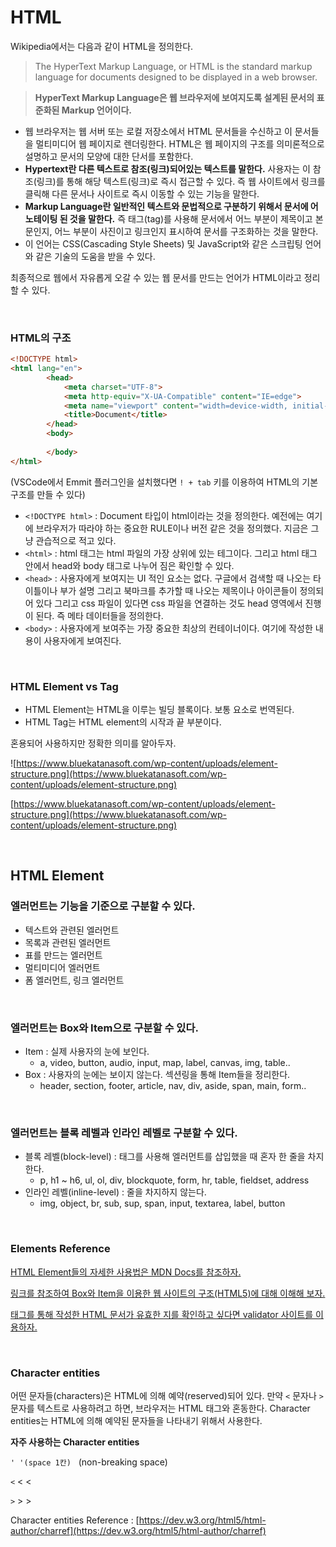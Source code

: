 # HTML

Wikipedia에서는 다음과 같이 HTML을 정의한다.

> The HyperText Markup Language, or HTML is the standard markup language for documents designed to be displayed in a web browser.
> 

> **HyperText Markup Language은 웹 브라우저에 보여지도록 설계된 문서의 표준화된 Markup 언어이다.** 
> 

- 웹 브라우저는 웹 서버 또는 로컬 저장소에서 HTML 문서들을 수신하고 이 문서들을 멀티미디어 웹 페이지로 렌더링한다. HTML은 웹 페이지의 구조를 의미론적으로 설명하고 문서의 모양에 대한 단서를 포함한다.
- **Hypertext란 다른 텍스트로 참조(링크)되어있는 텍스트를 말한다.** 사용자는 이 참조(링크)를 통해 해당 텍스트(링크)로 즉시 접근할 수 있다. 즉 웹 사이트에서 링크를 클릭해 다른 문서나 사이트로 즉시 이동할 수 있는 기능을 말한다.
- **Markup Language란 일반적인 텍스트와 문법적으로 구분하기 위해서 문서에 어노테이팅 된 것을 말한다.** 즉 태그(tag)를 사용해 문서에서 어느 부분이 제목이고 본문인지, 어느 부분이 사진이고 링크인지 표시하여 문서를 구조화하는 것을 말한다.
- 이 언어는 CSS(Cascading Style Sheets) 및 JavaScript와 같은 스크립팅 언어와 같은 기술의 도움을 받을 수 있다.

최종적으로 웹에서 자유롭게 오갈 수 있는 웹 문서를 만드는 언어가 HTML이라고 정리할 수 있다.

<br>

### HTML의 구조

```HTML
<!DOCTYPE html>
<html lang="en">
		<head>
		    <meta charset="UTF-8">
		    <meta http-equiv="X-UA-Compatible" content="IE=edge">
		    <meta name="viewport" content="width=device-width, initial-scale=1.0">
		    <title>Document</title>
		</head>
		<body>
		    
		</body>
</html>
```

(VSCode에서 Emmit 플러그인을 설치했다면 `! + tab` 키를 이용하여 HTML의 기본 구조를 만들 수 있다)

- `<!DOCTYPE html>` : Document 타입이 html이라는 것을 정의한다. 예전에는 여기에 브라우저가 따라야 하는 중요한 RULE이나 버전 같은 것을 정의했다. 지금은 그냥 관습적으로 적고 있다.
- `<html>` : html 태그는 html 파일의 가장 상위에 있는 테그이다. 그리고 html 태그 안에서 head와 body 태그로 나누어 짐은 확인할 수 있다.
- `<head>` : 사용자에게 보여지는 UI 적인 요소는 없다. 구글에서 검색할 때 나오는 타이틀이나 부가 설명 그리고 북마크를 추가할 때 나오는 제목이나 아이콘들이 정의되어 있다 그리고 css 파일이 있다면 css 파일을 연결하는 것도 head 영역에서 진행이 된다. 즉 메타 데이터들을 정의한다.
- `<body>` : 사용자에게 보여주는 가장 중요한 최상의 컨테이너이다. 여기에 작성한 내용이 사용자에게 보여진다.

<br>

### HTML Element vs Tag

- HTML Element는 HTML을 이루는 빌딩 블록이다. 보통 요소로 번역된다.
- HTML Tag는 HTML element의 시작과 끝 부분이다.

혼용되어 사용하지만 정확한 의미를 알아두자.

![https://www.bluekatanasoft.com/wp-content/uploads/element-structure.png](https://www.bluekatanasoft.com/wp-content/uploads/element-structure.png)

[https://www.bluekatanasoft.com/wp-content/uploads/element-structure.png](https://www.bluekatanasoft.com/wp-content/uploads/element-structure.png)

<br>

## HTML Element

### 엘러먼트는 기능을 기준으로 구분할 수 있다.

- 텍스트와 관련된 엘러먼트
- 목록과 관련된 엘러먼트
- 표를 만드는 엘러먼트
- 멀티미디어 엘러먼트
- 폼 엘러먼트, 링크 엘러먼트

<br>

### 엘러먼트는 Box와 Item으로 구분할 수 있다.

- Item : 실제 사용자의 눈에 보인다.
    - a, video, button, audio, input, map, label, canvas, img, table..
- Box : 사용자의 눈에는 보이지 않는다. 섹션링을 통해 Item들을 정리한다.
    - header, section, footer, article, nav, div, aside, span, main, form..

<br>

### 엘러먼트는 블록 레벨과 인라인 레벨로 구분할 수 있다.

- 블록 레벨(block-level) : 태그를 사용해 엘러먼트를 삽입했을 때 혼자 한 줄을 차지한다.
    - p, h1 ~ h6, ul, ol, div, blockquote, form, hr, table, fieldset, address
- 인라인 레벨(inline-level) : 줄을 차지하지 않는다.
    - img, object, br, sub, sup, span, input, textarea, label, button

<br>

### Elements Reference

[HTML Element들의 자세한 사용법은 MDN Docs를 참조하자.](https://developer.mozilla.org/en-US/docs/Web/HTML/Element)

[링크를 참조하여 Box와 Item을 이용한 웹 사이트의 구조(HTML5)에 대해 이해해 보자.](https://developer.mozilla.org/en-US/docs/Learn/HTML/Introduction_to_HTML/Document_and_website_structure)

[태그를 통해 작성한 HTML 문서가 유효한 지를 확인하고 싶다면 validator 사이트를 이용하자.](https://validator.w3.org/)

<br>

### Character entities

어떤 문자들(characters)은 HTML에 의해 예약(reserved)되어 있다. 만약 `<` 문자나 `>` 문자를 텍스트로 사용하려고 하면, 브라우저는 HTML 태그와 혼동한다. Character entities는 HTML에 의해 예약된 문자들을 나타내기 위해서 사용한다.

**자주 사용하는 Character entities**

`' '(space 1칸)` &nbsp; (non-breaking space)

`<` &lt; &LT;

`>`  &gt; &GT;

Character entities Reference : [https://dev.w3.org/html5/html-author/charref](https://dev.w3.org/html5/html-author/charref)
